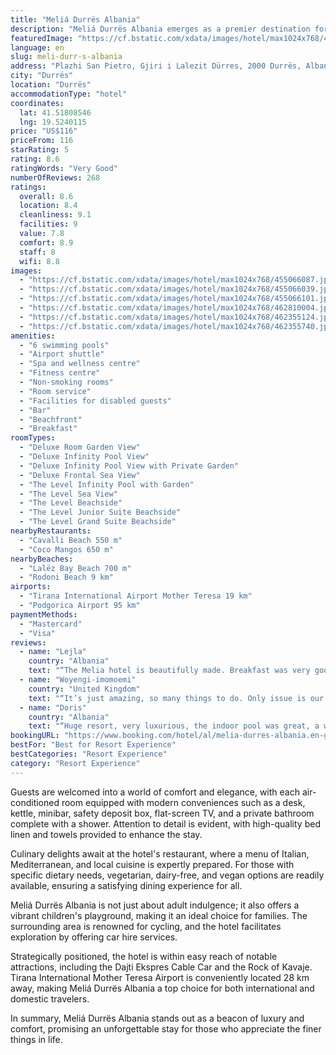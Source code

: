 ```yaml
---
title: "Meliá Durrës Albania"
description: "Meliá Durrës Albania emerges as a premier destination for travelers seeking unparalleled service and amenities in the heart of Durrës."
featuredImage: "https://cf.bstatic.com/xdata/images/hotel/max1024x768/455066087.jpg?k=e48781ba6eeee7f94d0462688447ee931c539b95e83a195fc9038c2e9dd3e659&o=&hp=1"
language: en
slug: meli-durr-s-albania
address: "Plazhi San Pietro, Gjiri i Lalezit Dürres, 2000 Durrës, Albania"
city: "Durrës"
location: "Durrës"
accommodationType: "hotel"
coordinates:
  lat: 41.51808546
  lng: 19.5240115
price: "US$116"
priceFrom: 116
starRating: 5
rating: 8.6
ratingWords: "Very Good"
numberOfReviews: 268
ratings:
  overall: 8.6
  location: 8.4
  cleanliness: 9.1
  facilities: 9
  value: 7.8
  comfort: 8.9
  staff: 8
  wifi: 8.8
images:
  - "https://cf.bstatic.com/xdata/images/hotel/max1024x768/455066087.jpg?k=e48781ba6eeee7f94d0462688447ee931c539b95e83a195fc9038c2e9dd3e659&o=&hp=1"
  - "https://cf.bstatic.com/xdata/images/hotel/max1024x768/455066039.jpg?k=4f6f38c63f70b36f3b18c644b61bf0ca92362dc43148080f693bd303db40e9c3&o=&hp=1"
  - "https://cf.bstatic.com/xdata/images/hotel/max1024x768/455066101.jpg?k=bdeee18d73fd4201f29c4560ced6c809001438906f155acbd6f58a0610a424a0&o=&hp=1"
  - "https://cf.bstatic.com/xdata/images/hotel/max1024x768/462810004.jpg?k=4b23598b63e08c3bb357db8e3fb45efc2447bb5115eb81657ccc81d6d0348e82&o=&hp=1"
  - "https://cf.bstatic.com/xdata/images/hotel/max1024x768/462355124.jpg?k=21f488312f0d78e61d761f0b48b7af73760905d81c4357ff00e5023043914889&o=&hp=1"
  - "https://cf.bstatic.com/xdata/images/hotel/max1024x768/462355740.jpg?k=ac3c242e4b053bc43a3981f94e61d1e327077474135b632e58865536447e90a4&o=&hp=1"
amenities:
  - "6 swimming pools"
  - "Airport shuttle"
  - "Spa and wellness centre"
  - "Fitness centre"
  - "Non-smoking rooms"
  - "Room service"
  - "Facilities for disabled guests"
  - "Bar"
  - "Beachfront"
  - "Breakfast"
roomTypes:
  - "Deluxe Room Garden View"
  - "Deluxe Infinity Pool View"
  - "Deluxe Infinity Pool View with Private Garden"
  - "Deluxe Frontal Sea View"
  - "The Level Infinity Pool with Garden"
  - "The Level Sea View"
  - "The Level Beachside"
  - "The Level Junior Suite Beachside"
  - "The Level Grand Suite Beachside"
nearbyRestaurants:
  - "Cavalli Beach 550 m"
  - "Coco Mangos 650 m"
nearbyBeaches:
  - "Lalëz Bay Beach 700 m"
  - "Rodoni Beach 9 km"
airports:
  - "Tirana International Airport Mother Teresa 19 km"
  - "Podgorica Airport 95 km"
paymentMethods:
  - "Mastercard"
  - "Visa"
reviews:
  - name: "Lejla"
    country: "Albania"
    text: "“The Melia hotel is beautifully made. Breakfast was very good, as well as amenities, like pool, jakuzzi, spa etc.”"
  - name: "Woyengi-imomoemi"
    country: "United Kingdom"
    text: "“It’s just amazing, so many things to do. Only issue is our timing wasn’t so great as we went in the off peak period and not everything was open to do . Best to go in summer”"
  - name: "Doris"
    country: "Albania"
    text: "“Huge resort, very luxurious, the indoor pool was great, a warmer water would be better. Everything else just fine. The room was fantastic very comfortable. 9/10”"
bookingURL: "https://www.booking.com/hotel/al/melia-durres-albania.en-gb.html?aid=8035640"
bestFor: "Best for Resort Experience"
bestCategories: "Resort Experience"
category: "Resort Experience"
---
```


Guests are welcomed into a world of comfort and elegance, with each air-conditioned room equipped with modern conveniences such as a desk, kettle, minibar, safety deposit box, flat-screen TV, and a private bathroom complete with a shower. Attention to detail is evident, with high-quality bed linen and towels provided to enhance the stay.

Culinary delights await at the hotel's restaurant, where a menu of Italian, Mediterranean, and local cuisine is expertly prepared. For those with specific dietary needs, vegetarian, dairy-free, and vegan options are readily available, ensuring a satisfying dining experience for all.

Meliá Durrës Albania is not just about adult indulgence; it also offers a vibrant children's playground, making it an ideal choice for families. The surrounding area is renowned for cycling, and the hotel facilitates exploration by offering car hire services.

Strategically positioned, the hotel is within easy reach of notable attractions, including the Dajti Ekspres Cable Car and the Rock of Kavaje. Tirana International Mother Teresa Airport is conveniently located 28 km away, making Meliá Durrës Albania a top choice for both international and domestic travelers.

In summary, Meliá Durrës Albania stands out as a beacon of luxury and comfort, promising an unforgettable stay for those who appreciate the finer things in life.